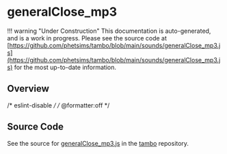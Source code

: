 # generalClose_mp3

!!! warning "Under Construction"
    This documentation is auto-generated, and is a work in progress. Please see the source code at
    [https://github.com/phetsims/tambo/blob/main/sounds/generalClose_mp3.js](https://github.com/phetsims/tambo/blob/main/sounds/generalClose_mp3.js) for the most up-to-date information.

## Overview

/* eslint-disable */
/* @formatter:off */



## Source Code

See the source for [generalClose_mp3.js](https://github.com/phetsims/tambo/blob/main/sounds/generalClose_mp3.js) in the [tambo](https://github.com/phetsims/tambo) repository.
